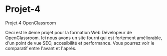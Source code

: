 # Projet-4

Projet 4 OpenClassroom

Ceci est le 4eme projet pour la formation Web Dévelopeur de OpenClassroom.
Ici nous avons un site fourni qui est fortement améliorable, d'un point de vue SEO, accesibilité et performance.
Vous pourrez voir le comparatif entre l'avant et l'après.
